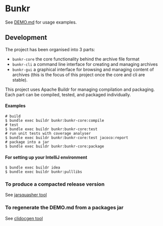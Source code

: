 # Bunkr

See [DEMO.md](DEMO.md) for usage examples.

## Development

The project has been organised into 3 parts:

- ```bunkr-core``` the core functionality behind the archive file format
- ```bunkr-cli``` a command line interface for creating and managing archives
- ```bunkr-gui``` a graphical interface for browsing and managing content of archives (this is the focus of this project once the core and cli are stable).

This project uses Apache Buildr for managing compilation and packaging. Each part can be compiled, tested, and packaged individually.


#### Examples

```
# build
$ bundle exec buildr bunkr:bunkr-core:compile
# test
$ bundle exec buildr bunkr:bunkr-core:test
# run unit tests with coverage analyser
$ bundle exec buildr bunkr:bunkr-core:test jacoco:report
# package into a jar
$ bundle exec buildr bunkr:bunkr-core:package
```

#### For setting up your IntelliJ environment

```
$ bundle exec buildr idea
$ bundle exec buildr bunkr:pulllibs
```

### To produce a compacted release version

See [jarsquasher tool](tools/jarsquasher/README.md)

### To regenerate the DEMO.md from a packages jar

See [clidocgen tool](tools/clidocgen/README.md)
